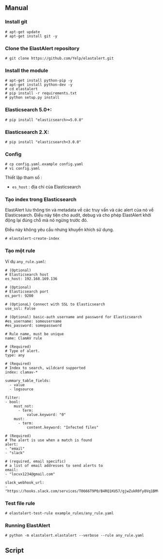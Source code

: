 
## Manual

### Install git

	# apt-get update
	# apt-get install git -y
	
### Clone the ElastAlert repository

	# git clone https://github.com/Yelp/elastalert.git
	
### Install the module

	# apt-get install python-pip -y
	# apt-get install python-dev -y
	# cd elastalert
	# pip install -r requirements.txt
	# python setup.py install
	
### Elasticsearch 5.0+:

	# pip install "elasticsearch>=5.0.0"
### Elasticsearch 2.X:

	# pip install "elasticsearch<3.0.0"

	
### Config 

	# cp config.yaml.example config.yaml
	# vi config.yaml
	
Thiết lập tham số : 

- `es_host` : địa chỉ của Elasticsearch 

### Tạo index trong Elasticsearch

ElastAlert lưu thông tin và metadata về các truy vấn và các alert của nó về Elasticsearch. Điều này tiện cho audit, debug và cho phép ElastAlert khởi động lại đúng chỗ mà nó ngừng trước đó.

Điều này không yêu cầu nhưng khuyến khích sử dụng.

	# elastalert-create-index
	
### Tạo một rule 

Ví dụ `any_rule.yaml`:

	# (Optional)
	# Elasticsearch host
	es_host: 192.168.169.136

	# (Optional)
	# Elasticsearch port
	es_port: 9200

	# (OptionaL) Connect with SSL to Elasticsearch
	use_ssl: False

	# (Optional) basic-auth username and password for Elasticsearch
	#es_username: someusername
	#es_password: somepassword

	# Rule name, must be unique
	name: ClamAV rule

	# (Required)
	# Type of alert.
	type: any

	# (Required)
	# Index to search, wildcard supported
	index: clamav-*

	summary_table_fields:
	  - value
	  - logsource

	filter:
	- bool:
		must_not:
		  - term:
			  value.keyword: "0"
		must:
		  - term:
			  content.keyword: "Infected files"

	# (Required)
	# The alert is use when a match is found
	alert:
	- "email"
	- "slack"
	
	# (required, email specific)
	# a list of email addresses to send alerts to
	email:
	- "locvx1234@gmail.com"

	slack_webhook_url:
	- "https://hooks.slack.com/services/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"
	
### Test file rule 

	# elastalert-test-rule example_rules/any_rule.yaml

### Running ElastAlert

	# python -m elastalert.elastalert --verbose --rule any_rule.yaml

## Script

